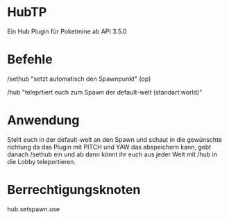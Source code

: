 # HubTP

Ein Hub Plugin für Poketmine ab API 3.5.0


# Befehle

/sethub "setzt automatisch den Spawnpunkt" (op)

/hub "teleprtiert euch zum Spawn der default-welt (standart:world)"


# Anwendung

Stellt euch in der default-welt an den Spawn und schaut in die
gewünschte richtung da das Plugin mit PITCH und YAW das abspeichern kann,
gebt danach /sethub ein und ab dann könnt ihr euch
aus jeder Welt mit /hub in die Lobby teleportieren. 


# Berrechtigungsknoten
hub.setspawn.use
